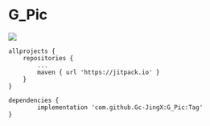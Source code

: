 # G_Pic

[![](https://jitpack.io/v/Gc-JingX/G_Pic.svg)](https://jitpack.io/#Gc-JingX/G_Pic)

	allprojects {
		repositories {
			...
			maven { url 'https://jitpack.io' }
		}
	}

	dependencies {
	        implementation 'com.github.Gc-JingX:G_Pic:Tag'
	}
